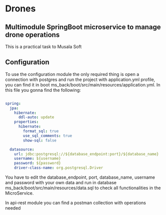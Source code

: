 # Drones
## Multimodule SpringBoot microservice to manage drone operations
This is a practical task to Musala Soft


## Configuration
To use the configuration module the only required thing is open a connection with postgres and run the project with application.yml profile, you can find it in boot ms_back/boot/src/main/resources/application.yml. In this file you gonna find the following:

```yml

spring:
  jpa:
    hibernate:
      ddl-auto: update
    properties:
      hibernate:
        format_sql: true
        use_sql_comments: true
        show-sql: false

  datasource:
    url: jdbc:postgresql://${database_endpoint:port}/${database_name}
    username: ${username}
    password: ${password}
    driver-class-name: org.postgresql.Driver

```

You have to edit the database_endpoint, port, database_name, username and password with your own data and run in database ms_back/boot/src/main/resources/data.sql to check all functionalities in the MicroService.


In api-rest module you can find a postman collection with operations needed




